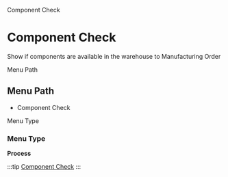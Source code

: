 
Component Check
# Component Check


Show if  components are available in the warehouse to Manufacturing Order

Menu Path
## Menu Path



- Component Check

Menu Type
### Menu Type

**Process**


:::tip
[Component Check](functional-guide/process/process-pp_component-check.md)
:::